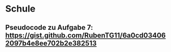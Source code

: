 # Schule

## Pseudocode zu Aufgabe 7: https://gist.github.com/RubenTG11/6a0cd034062097b4e8ee702b2e382513